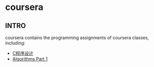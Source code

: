 # coursera
## INTRO

coursera contains  the programming assignments of coursera classes, including:

* [C程序设计](https://www.coursera.org/learn/c-chengxu-sheji/)
* [Algorithms Part 1](https://www.coursera.org/learn/algorithms-part1/)


